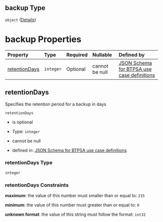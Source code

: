 ## backup Type

`object` ([Details](btpsa-usecase-properties-services-items-allof-1-then-allof-41-then-allof-0-then-properties-parameters-properties-data-properties-backup.md))

# backup Properties

| Property                        | Type      | Required | Nullable       | Defined by                                                                                                                                                                                                                                                                                                                                                                        |
| :------------------------------ | :-------- | :------- | :------------- | :-------------------------------------------------------------------------------------------------------------------------------------------------------------------------------------------------------------------------------------------------------------------------------------------------------------------------------------------------------------------------------- |
| [retentionDays](#retentiondays) | `integer` | Optional | cannot be null | [JSON Schema for BTPSA use case definitions](btpsa-usecase-properties-services-items-allof-1-then-allof-41-then-allof-0-then-properties-parameters-properties-data-properties-backup-properties-retentiondays.md "undefined#/properties/services/items/allOf/1/then/allOf/41/then/allOf/0/then/properties/parameters/properties/data/properties/backup/properties/retentionDays") |

## retentionDays

Specifies the retention period for a backup in days

`retentionDays`

*   is optional

*   Type: `integer`

*   cannot be null

*   defined in: [JSON Schema for BTPSA use case definitions](btpsa-usecase-properties-services-items-allof-1-then-allof-41-then-allof-0-then-properties-parameters-properties-data-properties-backup-properties-retentiondays.md "undefined#/properties/services/items/allOf/1/then/allOf/41/then/allOf/0/then/properties/parameters/properties/data/properties/backup/properties/retentionDays")

### retentionDays Type

`integer`

### retentionDays Constraints

**maximum**: the value of this number must smaller than or equal to: `215`

**minimum**: the value of this number must greater than or equal to: `0`

**unknown format**: the value of this string must follow the format: `int32`
